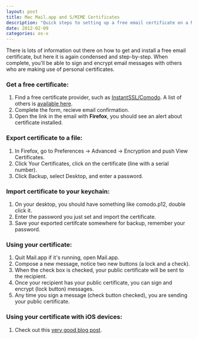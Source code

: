 ```yaml
---
layout: post
title: Mac Mail.app and S/MIME Certificates 
description: "Quick steps to setting up a free email certificate on a Mac"
date: 2012-02-09
categories: os-x
---
```


There is lots of information out there on how to get and install a free email certificate, but here it is again condensed and step-by-step. When complete, you'll be able to sign and encrypt email messages with others who are making use of personal certificates.

### Get a free certificate:

1. Find a free certificate provider, such as [InstantSSL/Comodo](http://www.instantssl.com/ssl-certificate-products/free-email-certificate.html). A list of others is [available here](http://kb.mozillazine.org/Getting_an_SMIME_certificate).
2. Complete the form, recieve email confirmation.
3. Open the link in the email with **Firefox**, you should see an alert about certificate installed.

### Export certificate to a file:

1. In Firefox, go to Preferences -> Advanced -> Encryption and push View Certificates.
2. Click Your Certificates, click on the certificate (line with a serial number).
3. Click Backup, select Desktop, and enter a password.

### Import certificate to your keychain:

1. On your desktop, you should have something like comodo.p12, double click it.
2. Enter the password you just set and import the certificate.
3. Save your exported certifcate somewhere for backup, remember your password.

### Using your certificate:

1. Quit Mail.app if it's running, open Mail.app.
2. Compose a new message, notice two new buttons (a lock and a check).
3. When the check box is checked, your public certificate will be sent to the recipient. 
4. Once your recipient has your public certificate, you can sign and encrypt (lock button) messages.
5. Any time you sign a message (check button checked), you are sending your public certificate.

### Using your certificate with iOS devices:

1. Check out this [very good blog post](https://catbrainblog.wordpress.com/2011/12/12/using-smime-on-ios-devices/).

